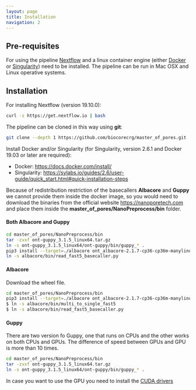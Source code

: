 ```yaml
---
layout: page
title: Installation
navigation: 2
---
```


## Pre-requisites
For using the pipeline [Nextflow](https://www.nextflow.io/) and a linux container engine (either [Docker](https://www.docker.com/) or [Singularity](https://sylabs.io/guides/3.1/user-guide/cli/singularity_apps.html)) need to be installed. 
The pipeline can be run in Mac OSX and Linux operative systems.  

## Installation


For installing Nextflow (version 19.10.0):

```bash
curl -s https://get.nextflow.io | bash
```

The pipeline can be cloned in this way using **git**:

```bash
git clone --depth 1 https://github.com/biocorecrg/master_of_pores.git
```

Install Docker and/or Singularity (for Singularity, version 2.6.1 and Docker 19.03 or later are required):
- Docker: https://docs.docker.com/install/
- Singularity: https://sylabs.io/guides/2.6/user-guide/quick_start.html#quick-installation-steps

Because of redistribution restriction of the basecallers **Albacore** and **Guppy** we cannot provide them inside the docker image, so you would need to download the binaries from the official website https://nanoporetech.com and place them inside the **master_of_pores/NanoPreprocess/bin** folder.

#### Both Albacore and Guppy
```bash
cd master_of_pores/NanoPreprocess/bin
tar -zvxf ont-guppy_3.1.5_linux64.tar.gz
ln -s ont-guppy_3.1.5_linux64/ont-guppy/bin/guppy_* .
pip3 install --target=./albacore ont_albacore-2.1.7-cp36-cp36m-manylinux1_x86_64.whl
ln -s albacore/bin/read_fast5_basecaller.py
```


#### Albacore
Download the wheel file.

```bash
cd master_of_pores/NanoPreprocess/bin
pip3 install --target=./albacore ont_albacore-2.1.7-cp36-cp36m-manylinux1_x86_64.whl
$ ln -s albacore/bin/multi_to_single_fast5 
$ ln -s albacore/bin/read_fast5_basecaller.py
```
#### Guppy
There are two version fo Guppy, one that runs on CPUs and the other works on both CPUs and GPUs. The difference of speed between GPUs and GPU is more than 10 times.

```bash
cd master_of_pores/NanoPreprocess/bin
tar -zvxf ont-guppy_3.1.5_linux64.tar.gz
ln -s ont-guppy_3.1.5_linux64/ont-guppy/bin/guppy_* .
````
In case you want to use the GPU you need to install the [CUDA drivers](
https://docs.nvidia.com/cuda/cuda-installation-guide-linux/index.html) 

